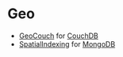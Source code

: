 # Geo #

- [GeoCouch](https://github.com/vmx/couchdb) for [CouchDB](http://couchdb.apache.org/)
- [SpatialIndexing](http://www.mongodb.org/display/DOCS/Geospatial+Indexing) for [MongoDB](http://www.mongodb.org/)
